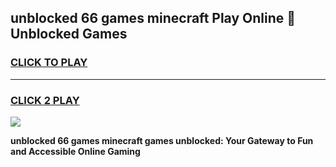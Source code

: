 
## unblocked 66 games minecraft Play Online 👋 Unblocked Games
<h3>
<a href="https://premium.freeplayer.one?title=unblocked_66_games_minecraft&ref=19F">CLICK TO PLAY</a></h3>
<hr>

<h3>
<a href="https://premium.freeplayer.one?title=unblocked_66_games_minecraft&ref=19F">CLICK 2 PLAY</a>
  
</h3>

<a href="https://premium.freeplayer.one?title=unblocked_66_games_minecraft&ref=19F"><img src="https://clearcache.store/games.png"></a>


**unblocked 66 games minecraft games unblocked: Your Gateway to Fun and Accessible Online Gaming**
